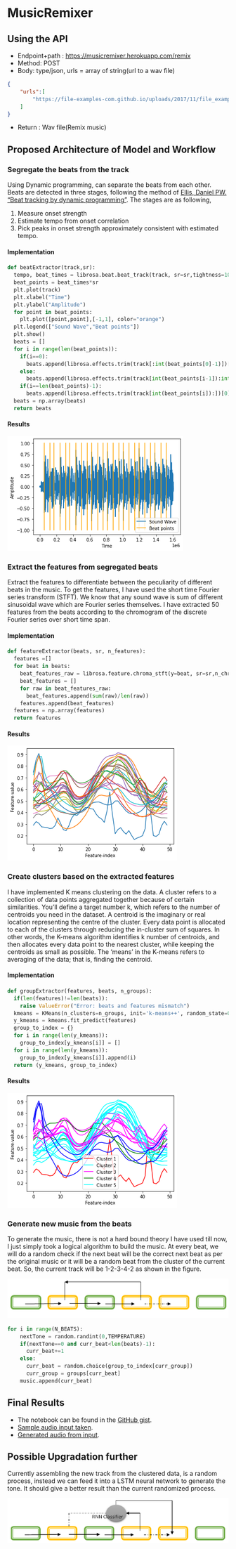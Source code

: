 # MusicRemixer
## Using the API
* Endpoint+path : https://musicremixer.herokuapp.com/remix
* Method: POST
* Body: type/json, urls = array of string(url to a wav file)
```json
{
    "urls":[
        "https://file-examples-com.github.io/uploads/2017/11/file_example_WAV_1MG.wav"
    ]
}
```
* Return : Wav file(Remix music)
## Proposed Architecture of Model and Workflow
### Segregate the beats from the track
Using Dynamic programming, can separate the beats from each other. Beats are detected in three stages, following the method of [Ellis, Daniel PW. “Beat tracking by dynamic programming”](http://labrosa.ee.columbia.edu/projects/beattrack/). The stages are as following, 
1.	Measure onset strength
2.	Estimate tempo from onset correlation
3.	Pick peaks in onset strength approximately consistent with estimated tempo.
#### Implementation
```py
def beatExtractor(track,sr):
  tempo, beat_times = librosa.beat.beat_track(track, sr=sr,tightness=10,start_bpm=30, units='time')
  beat_points = beat_times*sr
  plt.plot(track)
  plt.xlabel("Time")
  plt.ylabel("Amplitude")
  for point in beat_points:
    plt.plot([point,point],[-1,1], color="orange")
  plt.legend(["Sound Wave","Beat points"])
  plt.show()
  beats = []
  for i in range(len(beat_points)):
    if(i==0):
      beats.append(librosa.effects.trim(track[:int(beat_points[0]-1)])[0])
    else:
      beats.append(librosa.effects.trim(track[int(beat_points[i-1]):int(beat_points[i]-1)])[0])
    if(i==len(beat_points)-1):
      beats.append(librosa.effects.trim(track[int(beat_points[i]):])[0])
  beats = np.array(beats)
  return beats
```
#### Results
![Beats](./Backend/tmp/beats.png)

### Extract the features from segregated beats
Extract the features to differentiate between the peculiarity of different beats in the music. To get the features, I have used the short time Fourier series transform (STFT). We know that any sound wave is sum of different sinusoidal wave which are Fourier series themselves. I have extracted 50 features from the beats according to the chromogram of the discrete Fourier series over short time span.

#### Implementation
```py
def featureExtractor(beats, sr, n_features):
  features =[]
  for beat in beats:
    beat_features_raw = librosa.feature.chroma_stft(y=beat, sr=sr,n_chroma=n_features)
    beat_features = []
    for raw in beat_features_raw:
      beat_features.append(sum(raw)/len(raw))
    features.append(beat_features)
  features = np.array(features)
  return features
```
#### Results
![Features](./Backend/tmp/features.png)

### Create clusters based on the extracted features
I have implemented K means clustering on the data. A cluster refers to a collection of data points aggregated together because of certain similarities. You’ll define a target number k, which refers to the number of centroids you need in the dataset. A centroid is the imaginary or real location representing the centre of the cluster. Every data point is allocated to each of the clusters through reducing the in-cluster sum of squares. In other words, the K-means algorithm identifies k number of centroids, and then allocates every data point to the nearest cluster, while keeping the centroids as small as possible. The ‘means’ in the K-means refers to averaging of the data; that is, finding the centroid.

#### Implementation
```py
def groupExtractor(features, beats, n_groups):
  if(len(features)!=len(beats)):
    raise ValueError("Error: beats and features mismatch")
  kmeans = KMeans(n_clusters=n_groups, init='k-means++', random_state=0)
  y_kmeans = kmeans.fit_predict(features)
  group_to_index = {}
  for i in range(len(y_kmeans)):
    group_to_index[y_kmeans[i]] = []
  for i in range(len(y_kmeans)):
    group_to_index[y_kmeans[i]].append(i)
  return (y_kmeans, group_to_index)
```

#### Results
![Clusters](./Backend/tmp/clusters.png)

### Generate new music from the beats
To generate the music, there is not a hard bound theory I have used till now, I just simply took a logical algorithm to build the music. At every beat, we will do a random check if the next beat will be the correct next beat as per the original music or it will be a random beat from the cluster of the current beat. So, the current track will be 1-2-3-4-2 as shown in the figure.

![Model Arch](./Backend/tmp/model.png)

```py
for i in range(N_BEATS):
    nextTone = random.randint(0,TEMPERATURE)
    if(nextTone==0 and curr_beat<len(beats)-1):
      curr_beat+=1
    else:
      curr_beat = random.choice(group_to_index[curr_group])
      curr_group = groups[curr_beat]
    music.append(curr_beat)
```

## Final Results
* The notebook can be found in the [GitHub gist](https://gist.github.com/sudip-mondal-2002/9744e9ff0415ff6fbc8664473828444a).
* [Sample audio input taken](./Backend/tmp/temp.wav).
* [Generated audio from input](./Backend/tmp/remix.wav).

## Possible Upgradation further
Currently assembling the new track from the clustered data, is a random process, instead we can feed it into a LSTM neural network to generate the tone. It should give a better result than the current randomized process.

![futuremodel](./Backend/tmp/futuremodel.png)
